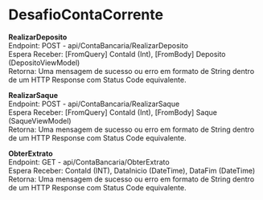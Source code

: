 # DesafioContaCorrente

**RealizarDeposito**  
Endpoint: POST - api/ContaBancaria/RealizarDeposito  
Espera Receber: [FromQuery] ContaId (Int), [FromBody] Deposito (DepositoViewModel)  
Retorna: Uma mensagem de sucesso ou erro em formato de String dentro de um HTTP Response com Status Code equivalente.  

**RealizarSaque**  
Endpoint: POST - api/ContaBancaria/RealizarSaque  
Espera Receber: [FromQuery] ContaId (Int), [FromBody] Saque (SaqueViewModel)  
Retorna: Uma mensagem de sucesso ou erro em formato de String dentro de um HTTP Response com Status Code equivalente.  

**ObterExtrato**  
Endpoint: GET - api/ContaBancaria/ObterExtrato  
Espera Receber: ContaId (INT), DataInicio (DateTime), DataFim (DateTime)  
Retorna: Uma mensagem de sucesso ou erro em formato de String dentro de um HTTP Response com Status Code equivalente.  
